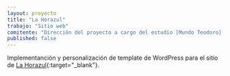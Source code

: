 ```yaml
---
layout: proyecto
title: "La Horazul"
trabajo: "Sitio web"
comitente: "Dirección del proyecto a cargo del estudio [Mundo Teodoro](http://mundoteodoro.com)."
published: false
---
```


Implementanción y personalización de template de WordPress para el sitio de [La Horazul](http://lahorazul.com.ar/){:target="_blank"}.
